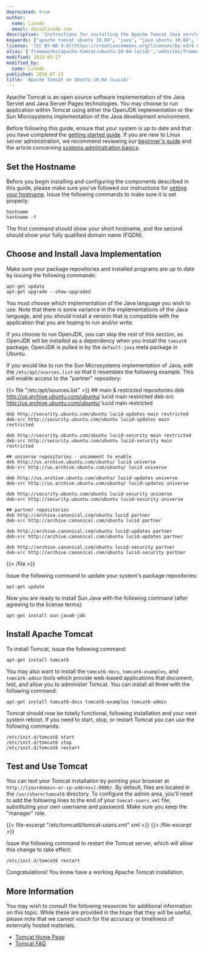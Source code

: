 ```yaml
---
deprecated: true
author:
  name: Linode
  email: docs@linode.com
description: 'Instructions for installing the Apache Tomcat Java servlet engine on Ubuntu 10.04 (Lucid).'
keywords: ["apache tomcat ubuntu 10.04", "java", "java ubuntu 10.04", "java servlets ubuntu lucid", "java ubuntu"]
license: '[CC BY-ND 4.0](https://creativecommons.org/licenses/by-nd/4.0)'
alias: ['frameworks/apache-tomcat/ubuntu-10-04-lucid/','websites/frameworks/apache-tomcat-on-ubuntu-10-04-lucid/']
modified: 2013-09-27
modified_by:
  name: Linode
published: 2010-07-23
title: 'Apache Tomcat on Ubuntu 10.04 (Lucid)'
---
```




Apache Tomcat is an open source software implementation of the Java Servlet and Java Server Pages technologies. You may choose to run application within Tomcat using either the OpenJDK implementation or the Sun Microsystems implementation of the Java development environment.

Before following this guide, ensure that your system is up to date and that you have completed the [getting started guide](/docs/getting-started/). If you are new to Linux server administration, we recommend reviewing our [beginner's guide](/docs/beginners-guide/) and the article concerning [systems administration basics](/docs/using-linux/administration-basics).

Set the Hostname
----------------

Before you begin installing and configuring the components described in this guide, please make sure you've followed our instructions for [setting your hostname](/docs/getting-started#sph_set-the-hostname). Issue the following commands to make sure it is set properly:

    hostname
    hostname -f

The first command should show your short hostname, and the second should show your fully qualified domain name (FQDN).

Choose and Install Java Implementation
--------------------------------------

Make sure your package repositories and installed programs are up to date by issuing the following commands:

    apt-get update
    apt-get upgrade --show-upgraded

You must choose which implementation of the Java language you wish to use. Note that there is some variance in the implementations of the Java language, and you should install a version that is compatible with the application that you are hoping to run and/or write.

If you choose to run OpenJDK, you can skip the rest of this section, as OpenJDK will be installed as a dependency when you install the `tomcat6` package; OpenJDK is pulled in by the `default-java` meta package in Ubuntu.

If you would like to run the Sun Microsystems implementation of Java, edit the `/etc/apt/sources.list` so that it resembles the following example. This will enable access to the "partner" repository:

{{< file "/etc/apt/sources.list" >}}
    ## main & restricted repositories
    deb http://us.archive.ubuntu.com/ubuntu/ lucid main restricted
    deb-src http://us.archive.ubuntu.com/ubuntu/ lucid main restricted

    deb http://security.ubuntu.com/ubuntu lucid-updates main restricted
    deb-src http://security.ubuntu.com/ubuntu lucid-updates main restricted

    deb http://security.ubuntu.com/ubuntu lucid-security main restricted
    deb-src http://security.ubuntu.com/ubuntu lucid-security main restricted

    ## universe repositories - uncomment to enable
    deb http://us.archive.ubuntu.com/ubuntu/ lucid universe
    deb-src http://us.archive.ubuntu.com/ubuntu/ lucid universe

    deb http://us.archive.ubuntu.com/ubuntu/ lucid-updates universe
    deb-src http://us.archive.ubuntu.com/ubuntu/ lucid-updates universe

    deb http://security.ubuntu.com/ubuntu lucid-security universe
    deb-src http://security.ubuntu.com/ubuntu lucid-security universe

    ## partner repositories 
    deb http://archive.canonical.com/ubuntu lucid partner
    deb-src http://archive.canonical.com/ubuntu lucid partner

    deb http://archive.canonical.com/ubuntu lucid-updates partner
    deb-src http://archive.canonical.com/ubuntu lucid-updates partner

    deb http://archive.canonical.com/ubuntu lucid-security partner
    deb-src http://archive.canonical.com/ubuntu lucid-security partner
{{< /file >}}


Issue the following command to update your system's package repositories:

    apt-get update

Now you are ready to install Sun Java with the following command (after agreeing to the license terms):

    apt-get install sun-java6-jdk

Install Apache Tomcat
---------------------

To install Tomcat, issue the following command:

    apt-get install tomcat6

You may also want to install the `tomcat6-docs`, `tomcat6-examples`, and `tomcat6-admin` tools which provide web-based applications that document, test, and allow you to administer Tomcat. You can install all three with the following command:

    apt-get install tomcat6-docs tomcat6-examples tomcat6-admin

Tomcat should now be totally functional, following installation and your next system reboot. If you need to start, stop, or restart Tomcat you can use the following commands:

    /etc/init.d/tomcat6 start
    /etc/init.d/tomcat6 stop
    /etc/init.d/tomcat6 restart

Test and Use Tomcat
-------------------

You can test your Tomcat installation by pointing your browser at `http://[yourdomain-or-ip-address]:8080/`. By default, files are located in the `/usr/share/tomcat6` directory. To configure the admin area, you'll need to add the following lines to the end of your `tomcat-users.xml` file, substituting your own username and password. Make sure you keep the "manager" role.

{{< file-excerpt "/etc/tomcat6/tomcat-users.xml" xml >}}
    <role rolename="manager"/>
    <user username="username" password="examplemorris" roles="manager"/>
{{< /file-excerpt >}}


Issue the following command to restart the Tomcat server, which will allow this change to take effect:

    /etc/init.d/tomcat6 restart

Congratulations! You know have a working Apache Tomcat installation.

More Information
----------------

You may wish to consult the following resources for additional information on this topic. While these are provided in the hope that they will be useful, please note that we cannot vouch for the accuracy or timeliness of externally hosted materials.

- [Tomcat Home Page](http://tomcat.apache.org/)
- [Tomcat FAQ](http://wiki.apache.org/tomcat/FAQ)



